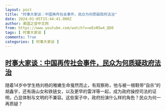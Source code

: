 ```yaml
---
layout: post
title: "时事大家谈：中国再传社会事件，民众为何质疑政府法治"
date: 2024-01-05T15:44:41.000Z
author: 美国之音中文网
from: https://www.youtube.com/watch?v=eEvN5w4_QD0
tags: [ 时事大家谈 ]
comments: True
categories: [ 时事大家谈 ]
---
```

<!--1704469481000-->
[时事大家谈：中国再传社会事件，民众为何质疑政府法治](https://www.youtube.com/watch?v=eEvN5w4_QD0)
------

<div>
随着14岁中学生杨刘杨的稚嫩生命戛然而止，有观察称，他与被一根鞋带“自杀”的胡鑫宇，还有唐山女和铁链女，以及更早的雷洋等一起，成为政府操控司法的证明，凸显体制与文明的不兼容。这些案子中，政府扮演什么样的角色？民众为何一再质疑？
</div>
